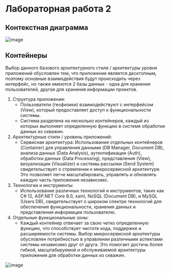 # Лабораторная работа 2

## Контекстная диаграмма
![image](https://github.com/Olezha228/PAPS.LABA_1/assets/87082100/5cfb7fec-f173-4849-b517-5de8053f90e5)

## Контейнеры
Выбор данного базового архитектурного стиля / архитектуры уровня приложений обусловлен тем, что приложение является десктопным, поэтому основные взаимодействия будут происходить через интерфейс, но также имеются 2 базы данных - одна для хранения пользователей, другая для хранения информации проектов.

1. Структура приложения:
   - Пользователи (геофизики) взаимодействуют с интерфейсом (View), который предоставляет доступ к функциональности системы.
   - Система разделена на несколько контейнеров, каждый из которых выполняет определенную функцию в системе обработки данных из скважин.
2. Архитектурные стили / уровень приложений:
   - Сервисная архитектура: Использование отдельных контейнеров (Container) для управления данными (DB Manager, Document DB), анализа данных (Data Analysis), аутентификации (Auth), обработки данных (Data Processing), представления (View), визуализации (Visualizer) и системы рассылки (Send System) свидетельствует о стремлении к микросервисной архитектуре. Это позволяет легче масштабировать, управлять и обновлять каждую часть приложения независимо.
3. Технологии и инструменты:
   - Использование различных технологий и инструментов, таких как C# 12, ASP.NET Core 8.0, xaml, NoSQL (Document DB), и MySQL (Users DB), свидетельствует о широком спектре технологий для обеспечения функциональности, хранения данных и представления информации пользователю.
4. Отдельные функциональные зоны:
   - Каждый контейнер отвечает за свою четко определенную функцию, что способствует чистоте кода, поддержке и расширяемости системы.
Выбор микросервисной архитектуры обусловлен потребностью в управлении различными аспектами системы независимо друг от друга. Это помогает достичь более гибкой, масштабируемой и обслуживаемой архитектуры приложения для обработки данных из скважин.

![image](https://github.com/Olezha228/PAPS.LABA_1/assets/87082100/4455ba33-f2ed-46a7-b196-0c0a87b71544)


